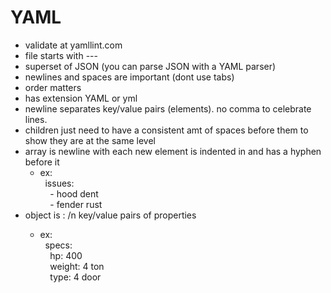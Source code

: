 # YAML


* validate at yamllint.com
* file starts with ---
* superset of JSON (you can parse JSON with a YAML parser)
* newlines and spaces are important (dont use tabs)
* order matters
* has extension YAML or yml
* newline separates key/value pairs (elements).  no comma to celebrate lines.  
* children just need to have a consistent amt of spaces before them to show they are at the same level
* array is newline with each new element is indented in and has a hyphen before it
  * ex: \
    &nbsp;&nbsp;issues:  
       &nbsp;&nbsp;&nbsp;&nbsp;- hood dent \
       &nbsp;&nbsp;&nbsp;&nbsp;- fender rust
* object is <object name>: /n key/value pairs of properties
  * ex: \
    &nbsp;&nbsp;specs:  \
    &nbsp;&nbsp;&nbsp;&nbsp;hp: 400 \
    &nbsp;&nbsp;&nbsp;&nbsp;weight: 4 ton \
    &nbsp;&nbsp;&nbsp;&nbsp;type: 4 door